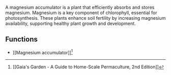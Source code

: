 A magnesium accumulator is a plant that efficiently absorbs and stores magnesium. Magnesium is a key component of chlorophyll, essential for photosynthesis. These plants enhance soil fertility by increasing magnesium availability, supporting healthy plant growth and development.

## Functions
- [[Magnesium accumulator]][^1]

[^1]: [[Gaia's Garden - A Guide to Home-Scale Permaculture, 2nd Edition]]
